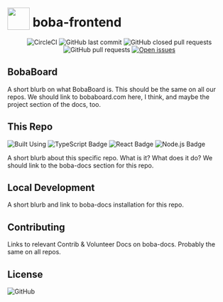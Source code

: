# <img src="https://i.imgur.com/8kcsRh6.png" width="50px" valign="bottom"/> boba-frontend

<center>

![CircleCI](https://img.shields.io/circleci/build/github/BobaBoard/boba-frontend?style=for-the-badge&logo=CircleCI)
![GitHub last commit](https://custom-icon-badges.demolab.com/github/last-commit/BobaBoard/boba-frontend?style=for-the-badge&color=c6a0f6&logo=git-commit)
![GitHub closed pull requests](https://custom-icon-badges.demolab.com/github/issues-pr-closed/BobaBoard/boba-frontend?style=for-the-badge&color=a6da95&logo=git-pull-request-closed)
![GitHub pull requests](https://custom-icon-badges.demolab.com/github/issues-pr-raw/BobaBoard/boba-frontend?style=for-the-badge&color=f0c6c6&logo=git-pull-request)
[![Open issues](https://custom-icon-badges.demolab.com/github/issues/BobaBoard/boba-frontend?style=for-the-badge&color=91d7e3&logo=issue-opened)](https://github.com/BobaBoard/boba-frontend/issues?q=is%3Aissue+is%3Aopen+sort%3Aupdated-desc)

</center>

## BobaBoard

A short blurb on what BobaBoard is. This should be the same on all our repos. We
should link to bobaboard.com here, I think, and maybe the project section of the
docs, too.

## This Repo

![Built Using](https://img.shields.io/badge/Built%20Using:-222222?style=for-the-badge)
![TypeScript Badge](https://img.shields.io/badge/TypeScript-222222?logo=typescript&logoColor=3178C6&style=for-the-badge)
![React Badge](https://img.shields.io/badge/React-222222?logo=react&logoColor=61DAFB&style=for-the-badge)
![Node.js Badge](https://img.shields.io/badge/Node.js-222222?logo=nodedotjs&logoColor=393&style=for-the-badge)

A short blurb about this specific repo. What is it? What does it do? We should link to the boba-docs section for this repo.

## Local Development

A short blurb and link to boba-docs installation for this repo.

## Contributing

Links to relevant Contrib & Volunteer Docs on boba-docs. Probably the same on all
repos.

## License

![GitHub](https://img.shields.io/github/license/BobaBoard/boba-frontend?style=for-the-badge&color=A41931)
